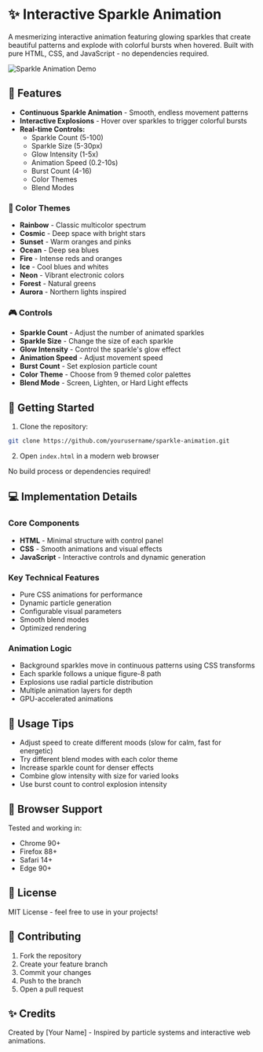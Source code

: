 # ✨ Interactive Sparkle Animation

A mesmerizing interactive animation featuring glowing sparkles that create beautiful patterns and explode with colorful bursts when hovered. Built with pure HTML, CSS, and JavaScript - no dependencies required.

![Sparkle Animation Demo](demo.gif)

## 🌟 Features

- **Continuous Sparkle Animation** - Smooth, endless movement patterns
- **Interactive Explosions** - Hover over sparkles to trigger colorful bursts
- **Real-time Controls:**
  - Sparkle Count (5-100)
  - Sparkle Size (5-30px)
  - Glow Intensity (1-5x)
  - Animation Speed (0.2-10s)
  - Burst Count (4-16)
  - Color Themes
  - Blend Modes

### 🎨 Color Themes

- **Rainbow** - Classic multicolor spectrum
- **Cosmic** - Deep space with bright stars
- **Sunset** - Warm oranges and pinks
- **Ocean** - Deep sea blues
- **Fire** - Intense reds and oranges
- **Ice** - Cool blues and whites
- **Neon** - Vibrant electronic colors
- **Forest** - Natural greens
- **Aurora** - Northern lights inspired

### 🎮 Controls

- **Sparkle Count** - Adjust the number of animated sparkles
- **Sparkle Size** - Change the size of each sparkle
- **Glow Intensity** - Control the sparkle's glow effect
- **Animation Speed** - Adjust movement speed
- **Burst Count** - Set explosion particle count
- **Color Theme** - Choose from 9 themed color palettes
- **Blend Mode** - Screen, Lighten, or Hard Light effects

## 🚀 Getting Started

1. Clone the repository:
```bash
git clone https://github.com/yourusername/sparkle-animation.git
```

2. Open `index.html` in a modern web browser

No build process or dependencies required!

## 💻 Implementation Details

### Core Components

- **HTML** - Minimal structure with control panel
- **CSS** - Smooth animations and visual effects
- **JavaScript** - Interactive controls and dynamic generation

### Key Technical Features

- Pure CSS animations for performance
- Dynamic particle generation
- Configurable visual parameters
- Smooth blend modes
- Optimized rendering

### Animation Logic

- Background sparkles move in continuous patterns using CSS transforms
- Each sparkle follows a unique figure-8 path
- Explosions use radial particle distribution
- Multiple animation layers for depth
- GPU-accelerated animations

## 🎯 Usage Tips

- Adjust speed to create different moods (slow for calm, fast for energetic)
- Try different blend modes with each color theme
- Increase sparkle count for denser effects
- Combine glow intensity with size for varied looks
- Use burst count to control explosion intensity

## 🔧 Browser Support

Tested and working in:
- Chrome 90+
- Firefox 88+
- Safari 14+
- Edge 90+

## 📝 License

MIT License - feel free to use in your projects!

## 🤝 Contributing

1. Fork the repository
2. Create your feature branch
3. Commit your changes
4. Push to the branch
5. Open a pull request

## ✨ Credits

Created by [Your Name] - Inspired by particle systems and interactive web animations.